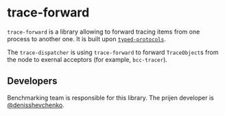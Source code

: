 # trace-forward

`trace-forward` is a library allowing to forward tracing items from one process to another one. It is built upon [`typed-protocols`](https://github.com/the-blockchain-company/shardagnostic-network/tree/master/typed-protocols).

The `trace-dispatcher` is using `trace-forward` to forward `TraceObject`s from the node to exernal acceptors (for example, `bcc-tracer`).

## Developers

Benchmarking team is responsible for this library. The prijen developer is [@denisshevchenko](https://github.com/denisshevchenko).
